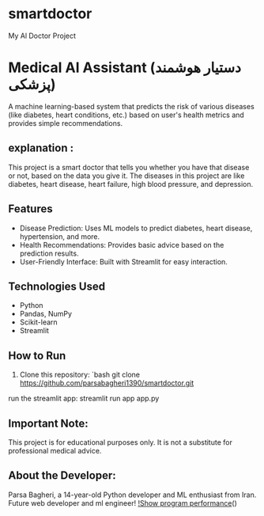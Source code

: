 # smartdoctor
My Al Doctor Project
# Medical AI Assistant (دستیار هوشمند پزشکی)

A machine learning-based system that predicts the risk of various diseases (like diabetes, heart conditions, etc.) based on user's health metrics and provides simple recommendations.

## explanation :
This project is a smart doctor that tells you whether you have that disease or not, based on the data you give it. The diseases in this project are like diabetes, heart disease, heart failure, high blood pressure, and depression.
## Features
- Disease Prediction: Uses ML models to predict diabetes, heart disease, hypertension, and more.
- Health Recommendations: Provides basic advice based on the prediction results.
- User-Friendly Interface: Built with Streamlit for easy interaction.

## Technologies Used
- Python
- Pandas, NumPy
- Scikit-learn
- Streamlit

## How to Run
1. Clone this repository:
   `bash
   git clone https://github.com/parsabagheri1390/smartdoctor.git
   
run the streamlit app:
streamlit run app app.py

## Important Note:
This project is for educational purposes only. 
It is not a substitute for professional medical advice.

## About the Developer:
Parsa Bagheri, a 14-year-old Python developer and ML 
enthusiast from Iran. Future web developer and ml engineer!
[!Show program performance]([(https://github.com/parsabagheri1390/smartdoctor/blob/main/Animation.gif]))()


